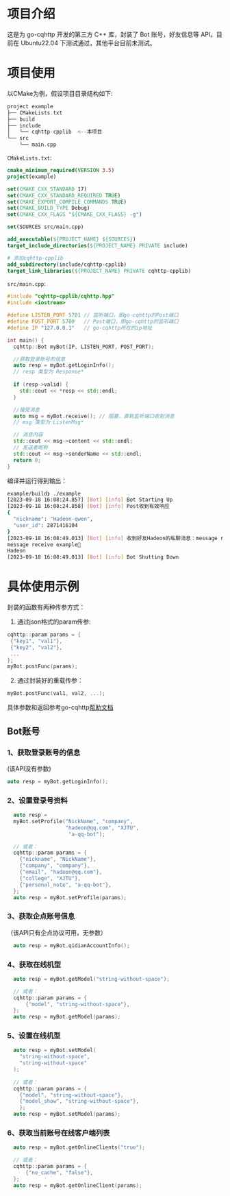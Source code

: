 # 项目介绍
这是为 go-cqhttp 开发的第三方 C++ 库，封装了 Bot 账号，好友信息等 API。目前在 Ubuntu22.04 下测试通过，其他平台目前未测试。

# 项目使用
以CMake为例，假设项目目录结构如下:
```objectivec
project example
├── CMakeLists.txt
├── build
├── include
│   └── cqhttp-cpplib  <--本项目
└── src
    └── main.cpp
```
``CMakeLists.txt``:
```cmake
cmake_minimum_required(VERSION 3.5)
project(example)

set(CMAKE_CXX_STANDARD 17)
set(CMAKE_CXX_STANDARD_REQUIRED TRUE)
set(CMAKE_EXPORT_COMPILE_COMMANDS TRUE)
set(CMAKE_BUILD_TYPE Debug)
set(CMAKE_CXX_FLAGS "${CMAKE_CXX_FLAGS} -g")

set(SOURCES src/main.cpp)

add_executable(${PROJECT_NAME} ${SOURCES})
target_include_directories(${PROJECT_NAME} PRIVATE include)

# 添加cqhttp-cpplib
add_subdirectory(include/cqhttp-cpplib)
target_link_libraries(${PROJECT_NAME} PRIVATE cqhttp-cpplib)
```

``src/main.cpp``:
```cpp
#include "cqhttp-cpplib/cqhttp.hpp"
#include <iostream>

#define LISTEN_PORT 5701 // 监听端口，即go-cqhttp的Post端口
#define POST_PORT 5700   // Post端口，即go-cqhttp的监听端口
#define IP "127.0.0.1"   // go-cqhttp所在的ip地址

int main() {
  cqhttp::Bot myBot(IP, LISTEN_PORT, POST_PORT);

  //获取登录账号的信息
  auto resp = myBot.getLoginInfo();
  // resp 类型为 Response*
  
  if (resp->valid) {
    std::cout << *resp << std::endl;
  }

  //接受消息
  auto msg = myBot.receive(); // 阻塞，直到监听端口收到消息
  // msg 类型为 ListenMsg*

  // 消息内容
  std::cout << msg->content << std::endl;
  // 发送者昵称
  std::cout << msg->senderName << std::endl;
  return 0;
}
```
编译并运行得到输出：
```bash
example/build❯ ./example
[2023-09-18 16:08:24.857] [Bot] [info] Bot Starting Up
[2023-09-18 16:08:24.858] [Bot] [info] Post收到有效响应
{
  "nickname": "Hadeon-qwen",
  "user_id": 2871416104
}
[2023-09-18 16:08:49.013] [Bot] [info] 收到好友Hadeon的私聊消息：message receive example🤔
message receive example🤔
Hadeon
[2023-09-18 16:08:49.013] [Bot] [info] Bot Shutting Down
```

# 具体使用示例
封装的函数有两种传参方式：

1. 通过json格式的param传参:
 ```cpp
cqhttp::param params = {
  {"key1", "val1"},
  {"key2", "val2"},
  ...
};
myBot.postFunc(params);
```
2. 通过封装好的重载传参：
```cpp
myBot.postFunc(val1, val2, ...);
```
具体参数和返回参考go-cqhttp[帮助文档](https://docs.go-cqhttp.org/api)
## Bot账号
### 1、获取登录账号的信息
(该API没有参数)
```cpp
auto resp = myBot.getLoginInfo();
```
### 2、设置登录号资料
```cpp
  auto resp = 
  myBot.setProfile("NickName", "company",     
                   "hadeon@qq.com", "XJTU", 
                    "a-qq-bot");

  // 或者：
  cqhttp::param params = {
    {"nickname", "NickName"},      
    {"company", "company"},
    {"email", "hadeon@qq.com"},    
    {"college", "XJTU"},
    {"personal_note", "a-qq-bot"},
  };
  auto resp = myBot.setProfile(params);
```
### 3、获取企点账号信息
（该API只有企点协议可用，无参数）
```cpp
  auto resp = myBot.qidianAccountInfo();
```
### 4、获取在线机型
```cpp
  auto resp = myBot.getModel("string-without-space");

  // 或者：
  cqhttp::param params = {
      {"model", "string-without-space"},
  };
  auto resp = myBot.getModel(params);

```
### 5、设置在线机型
```cpp
  auto resp = myBot.setModel(
    "string-without-space", 
    "string-without-space"
  );
    
  // 或者：
  cqhttp::param params = {
    {"model", "string-without-space"},
    {"model_show", "string-without-space"},
    };
  auto resp = myBot.setModel(params);
```
### 6、获取当前账号在线客户端列表
```cpp
  auto resp = myBot.getOnlineClients("true");

  // 或者：
  cqhttp::param params = {
      {"no_cache", "false"},
  };
  auto resp = myBot.getOnlineClient(params);
```